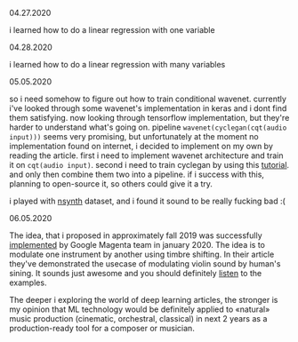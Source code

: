 04.27.2020

i learned how to do a linear regression with one variable

04.28.2020

i learned how to do a linear regression with many variables

05.05.2020

so i need somehow to figure out how to train conditional wavenet. currently i've looked through some wavenet's implementation in keras and i dont find them satisfying. now looking through tensorflow implementation, but they're harder to understand what's going on. pipeline `wavenet(cyclegan(cqt(audio input)))` seems very promising, but unfortunately at the moment no implementation found on internet, i decided to implement on my own by reading the article. first i need to implement wavenet architecture and train it on `cqt(audio input)`. second i need to train cyclegan by using this [tutorial](https://www.tensorflow.org/tutorials/generative/cyclegan). and only then combine them two into a pipeline. if i success with this, planning to open-source it, so others could give it a try.

i played with [nsynth](https://magenta.tensorflow.org/datasets/nsynth#files) dataset, and i found it sound to be  really fucking bad :(

06.05.2020

The idea, that i proposed in approximately fall 2019 was successfully [implemented](https://github.com/magenta/ddsp) by Google Magenta team in january 2020. The idea is to modulate one instrument by another using timbre shifting. In their article they've demonstrated the usecase of modulating violin sound by human's sining. It sounds just awesome and you should definitely [listen](https://storage.googleapis.com/ddsp/index.html) to the examples.

The deeper i exploring the world of deep learning articles, the stronger is my opinion that ML technology would be definitely applied to «natural» music production (cinematic, orchestral, classical) in next 2 years as a production-ready tool for a composer or musician.